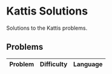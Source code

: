 # Kattis Solutions
Solutions to the Kattis problems.

## Problems
| Problem | Difficulty | Language |
| ------- | ---------- | -------- |
